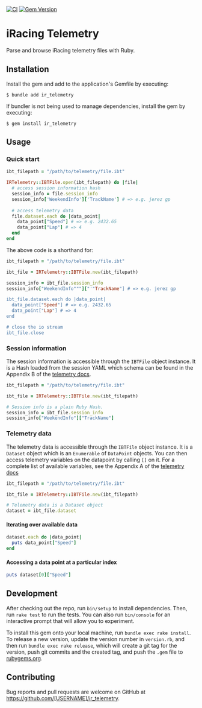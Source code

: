 [![CI](https://github.com/virolea/ir_telemetry/actions/workflows/ci.yml/badge.svg)](https://github.com/virolea/ir_telemetry/actions/workflows/ci.yml)
[![Gem Version](https://badge.fury.io/rb/ir_telemetry.svg)](https://badge.fury.io/rb/ir_telemetry)
# iRacing Telemetry

Parse and browse iRacing telemetry files with Ruby.

## Installation

Install the gem and add to the application's Gemfile by executing:

    $ bundle add ir_telemetry

If bundler is not being used to manage dependencies, install the gem by executing:

    $ gem install ir_telemetry

## Usage

### Quick start

```ruby
ibt_filepath = "/path/to/telemetry/file.ibt"

IRTelemetry::IBTFile.open(ibt_filepath) do |file|
  # access session information hash 
  session_info = file.session_info  
  session_info['WeekendInfo']['TrackName'] # => e.g. jerez gp
  
  # access telemetry data
  file.dataset.each do |data_point|
    data_point["Speed"] # => e.g. 2432.65
    data_point["Lap"] # => 4
  end
end
```

The above code is a shorthand for: 

```ruby
ibt_filepath = "/path/to/telemetry/file.ibt"

ibt_file = IRTelemetry::IBTFile.new(ibt_filepath)

session_info = ibt_file.session_info
session_info["WeekendInfo"""]["'"TrackName"] # => e.g. jerez gp

ibt_file.dataset.each do |data_point|
  data_point["Speed"] # => e.g. 2432.65
  data_point["Lap"] # => 4
end

# close the io stream
ibt_file.close
```

### Session information

The session information is accessible through the `IBTFile` object instance. It is a Hash loaded from the session YAML which schema can be found in the Appendix B of the [telemetry docs](docs/telemetry_11_23_15.pdf).

```ruby
ibt_filepath = "/path/to/telemetry/file.ibt"

ibt_file = IRTelemetry::IBTFile.new(ibt_filepath)

# Session info is a plain Ruby Hash.
session_info = ibt_file.session_info
session_info["WeekendInfo"]["TrackName"]
```

### Telemetry data

The telemetry data is accessible through the `IBTFile` object instance. It is a `Dataset` object which is an `Enumerable` of `DataPoint` objects. You can then access telemetry variables on the datapoint by calling `[]` on it. For a complete list of available variables, see the Appendix A of the [telemetry docs](docs/telemetry_11_23_15.pdf)

```ruby
ibt_filepath = "/path/to/telemetry/file.ibt"

ibt_file = IRTelemetry::IBTFile.new(ibt_filepath)

# Telemetry data is a Dataset object
dataset = ibt_file.dataset
```

#### Iterating over available data 

```ruby
dataset.each do |data_point|
  puts data_point["Speed"]
end
```

#### Accessing a data point at a particular index 
    
```ruby
puts dataset[0]["Speed"]
```


## Development

After checking out the repo, run `bin/setup` to install dependencies. Then, run `rake test` to run the tests. You can also run `bin/console` for an interactive prompt that will allow you to experiment.

To install this gem onto your local machine, run `bundle exec rake install`. To release a new version, update the version number in `version.rb`, and then run `bundle exec rake release`, which will create a git tag for the version, push git commits and the created tag, and push the `.gem` file to [rubygems.org](https://rubygems.org).

## Contributing

Bug reports and pull requests are welcome on GitHub at https://github.com/[USERNAME]/ir_telemetry.

